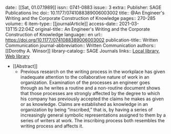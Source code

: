 date:: [[Sat, 01.07.1989]]
issn:: 0741-0883
issue:: 3
extra:: Publisher: SAGE Publications Inc
doi:: 10.1177/0741088389006003002
title:: @An Engineer's Writing and the Corporate Construction of Knowledge
pages:: 270-285
volume:: 6
item-type:: [[journalArticle]]
access-date:: 2021-03-13T15:22:04Z
original-title:: An Engineer's Writing and the Corporate Construction of Knowledge
language:: en
url:: https://doi.org/10.1177/0741088389006003002
publication-title:: Written Communication
journal-abbreviation:: Written Communication
authors:: [[Dorothy A. Winsor]]
library-catalog:: SAGE Journals
links:: [Local library](zotero://select/library/items/NK6YGPUF), [Web library](https://www.zotero.org/users/6520516/items/NK6YGPUF)

- [[Abstract]]
	- Previous research on the writing process in the workplace has given inadequate attention to the collaborative nature of work in an organization. Examination of the processes an engineer goes through as he writes a routine and a non-routine document shows that those processes are strongly affected by the degree to which his company has previously accepted the claims he makes as given or as knowledge. Claims are established as knowledge in an organization by being “inscribed,” that is, by having a series of increasingly general symbolic representations assigned to them by a series of writers at work. The inscribing process both resembles the writing process and affects it.